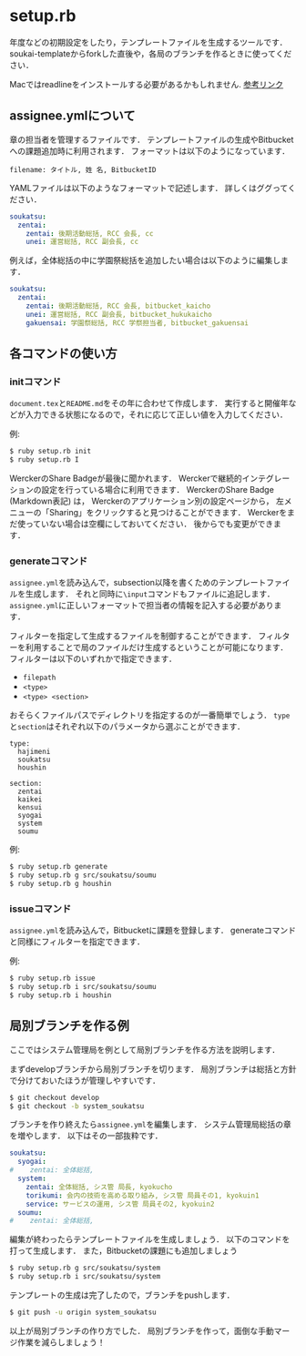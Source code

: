 setup.rb
===

年度などの初期設定をしたり，テンプレートファイルを生成するツールです．
soukai-templateからforkした直後や，各局のブランチを作るときに使ってください．

Macではreadlineをインストールする必要があるかもしれません.
[参考リンク](http://qiita.com/kidachi_/items/d0137d96bed9ac381fd5)

## assignee.ymlについて
章の担当者を管理するファイルです．
テンプレートファイルの生成やBitbucketへの課題追加時に利用されます．
フォーマットは以下のようになっています．

`filename: タイトル, 姓 名, BitbucketID`

YAMLファイルは以下のようなフォーマットで記述します．
詳しくはググってください．

```yaml
soukatsu:
  zentai:
    zentai: 後期活動総括, RCC 会長, cc
    unei: 運営総括, RCC 副会長, cc
```

例えば，全体総括の中に学園祭総括を追加したい場合は以下のように編集します．

```yaml
soukatsu:
  zentai:
    zentai: 後期活動総括, RCC 会長, bitbucket_kaicho
    unei: 運営総括, RCC 副会長, bitbucket_hukukaicho
    gakuensai: 学園祭総括, RCC 学祭担当者, bitbucket_gakuensai
```

## 各コマンドの使い方

### initコマンド
`document.tex`と`README.md`をその年に合わせて作成します．
実行すると開催年などが入力できる状態になるので，それに応じて正しい値を入力してください．

例:

```bash
$ ruby setup.rb init
$ ruby setup.rb I
```

WerckerのShare Badgeが最後に聞かれます．
Werckerで継続的インテグレーションの設定を行っている場合に利用できます．
WerckerのShare Badge (Markdown表記) は，
Werckerのアプリケーション別の設定ページから，
左メニューの「Sharing」をクリックすると見つけることができます．
Werckerをまだ使っていない場合は空欄にしておいてください．
後からでも変更ができます．

### generateコマンド
`assignee.yml`を読み込んで，subsection以降を書くためのテンプレートファイルを生成します．
それと同時に`\input`コマンドもファイルに追記します．
`assignee.yml`に正しいフォーマットで担当者の情報を記入する必要があります．

フィルターを指定して生成するファイルを制御することができます．
フィルターを利用することで局のファイルだけ生成するということが可能になります．
フィルターは以下のいずれかで指定できます．

- `filepath`
- `<type>`
- `<type> <section>`

おそらくファイルパスでディレクトリを指定するのが一番簡単でしょう．
`type`と`section`はそれぞれ以下のパラメータから選ぶことができます．

```
type:
  hajimeni
  soukatsu
  houshin

section:
  zentai
  kaikei
  kensui
  syogai
  system
  soumu
```

例:

```bash
$ ruby setup.rb generate
$ ruby setup.rb g src/soukatsu/soumu
$ ruby setup.rb g houshin
```

### issueコマンド
`assignee.yml`を読み込んで，Bitbucketに課題を登録します．
generateコマンドと同様にフィルターを指定できます．

例:

```bash
$ ruby setup.rb issue
$ ruby setup.rb i src/soukatsu/soumu
$ ruby setup.rb i houshin
```

## 局別ブランチを作る例
ここではシステム管理局を例として局別ブランチを作る方法を説明します．

まずdevelopブランチから局別ブランチを切ります．
局別ブランチは総括と方針で分けておいたほうが管理しやすいです．

```bash
$ git checkout develop
$ git checkout -b system_soukatsu
```

ブランチを作り終えたら`assignee.yml`を編集します．
システム管理局総括の章を増やします．
以下はその一部抜粋です．

```yaml
soukatsu:
  syogai:
#    zentai: 全体総括,
  system:
    zentai: 全体総括, シス管 局長, kyokucho
    torikumi: 会内の技術を高める取り組み, シス管 局員その1, kyokuin1
    service: サービスの運用, シス管 局員その2, kyokuin2
  soumu:
#    zentai: 全体総括,
```

編集が終わったらテンプレートファイルを生成しましょう．
以下のコマンドを打って生成します．
また，Bitbucketの課題にも追加しましょう

```bash
$ ruby setup.rb g src/soukatsu/system
$ ruby setup.rb i src/soukatsu/system
```

テンプレートの生成は完了したので，ブランチをpushします．

```bash
$ git push -u origin system_soukatsu
```

以上が局別ブランチの作り方でした．
局別ブランチを作って，面倒な手動マージ作業を減らしましょう！
